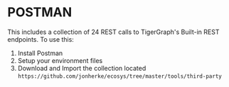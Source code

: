 # POSTMAN
This includes a collection of 24 REST calls to TigerGraph's Built-in REST endpoints. To use this:
1. Install Postman
2. Setup your environment files
3. Download and Import the collection located `https://github.com/jonherke/ecosys/tree/master/tools/third-party`
